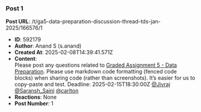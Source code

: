 ### Post 1
**Post URL**: /t/ga5-data-preparation-discussion-thread-tds-jan-2025/166576/1
- **ID**: 592179
- **Author**: Anand S (s.anand)
- **Created At**: 2025-02-08T14:39:41.571Z
- **Content**:  
  Please post any questions related to <a href="https://exam.sanand.workers.dev/tds-2025-01-ga5">Graded Assignment 5 - Data Preparation</a>.
Please use markdown code formatting (fenced code blocks) when sharing code (rather than screenshots). It’s easier for us to copy-paste and test.
Deadline:  <span class="discourse-local-date" data-date="2025-02-16" data-email-preview="2025-02-15T18:30:00Z UTC" data-timezone="Asia/Calcutta">2025-02-15T18:30:00Z</span>
<a class="mention" href="/u/jivraj">@Jivraj</a> <a class="mention" href="/u/saransh_saini">@Saransh_Saini</a> <a class="mention" href="/u/carlton">@carlton</a>
- **Reactions**: None
- **Post Number**: 1

